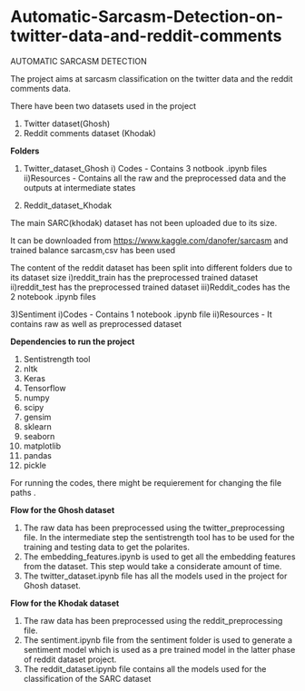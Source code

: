 # Automatic-Sarcasm-Detection-on-twitter-data-and-reddit-comments
AUTOMATIC SARCASM DETECTION

The project aims at sarcasm classification on the twitter data and the reddit comments data.

There have been two datasets used in the project
1) Twitter dataset(Ghosh)
2) Reddit comments dataset (Khodak)

**Folders**
1) Twitter_dataset_Ghosh  i) Codes - Contains 3 notbook .ipynb files  ii)Resources - Contains all the raw and the preprocessed data and the outputs at intermediate states 

2) Reddit_dataset_Khodak	

The main SARC(khodak)  dataset has not been uploaded due to its size.

It can be downloaded from https://www.kaggle.com/danofer/sarcasm and trained balance sarcasm,csv has been used 

The content of the reddit dataset has been split into different folders due to its dataset size
i)reddit_train has the preprocessed trained dataset
ii)reddit_test has the preprocessed trained dataset
iii)Reddit_codes has the 2 notebook .ipynb files 

3)Sentiment
	i)Codes - Contains 1 notebook .ipynb file 
	ii)Resources - It contains raw as well as preprocessed dataset
	

**Dependencies to run the project**
1) Sentistrength tool
2) nltk 
3) Keras
4) Tensorflow
5) numpy
6) scipy
7) gensim
8) sklearn
9) seaborn
10) matplotlib
11) pandas
12) pickle


For running the codes, there might be requierement for changing the file paths .

**Flow for the Ghosh dataset**

1) The raw data has been preprocessed using the twitter_preprocessing file. In the intermediate step the sentistrength tool has to be used for the 
   training and testing data to get the polarites.
2) The embedding_features.ipynb is used to get all the embedding features from the dataset. This step would take a considerate amount of time.
3) The twitter_dataset.ipynb file has all the models used in the project for Ghosh dataset. 

**Flow for the Khodak dataset**

1) The raw data has been preprocessed using the reddit_preprocessing file.
2) The sentiment.ipynb file from the sentiment folder is used to generate a sentiment model which is used as a pre trained model in the latter phase of reddit dataset project.
3) The reddit_dataset.ipynb file contains all the models used for the classification of the SARC dataset
